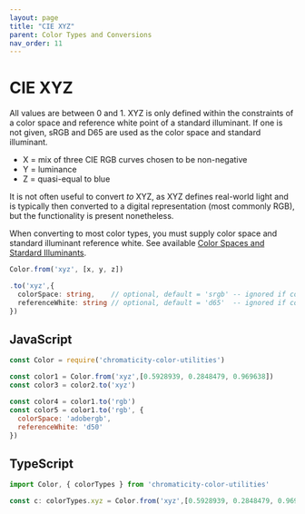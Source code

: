 ```yaml
---
layout: page
title: "CIE XYZ"
parent: Color Types and Conversions
nav_order: 11
---
```


# CIE XYZ

All values are between 0 and 1. XYZ is only defined within the constraints of a color space and reference white point of a standard illuminant. If one is not given, sRGB and D65 are used as the color space and standard illuminant.

* X = mix of three CIE RGB curves chosen to be non-negative
* Y = luminance
* Z = quasi-equal to blue

It is not often useful to convert _to_ XYZ, as XYZ defines real-world light and is typically then converted to a digital representation (most commonly RGB), but the functionality is present nonetheless.

When converting to most color types, you must supply color space and standard illuminant reference white. See available [Color Spaces and Stardard Illuminants](/color-spaces-standard-illuminants/).

```ts
Color.from('xyz', [x, y, z])

.to('xyz',{
  colorSpace: string,    // optional, default = 'srgb' -- ignored if converting from xyy, lab, luv
  referenceWhite: string // optional, default = 'd65'  -- ignored if converting from xyy
})
```

## JavaScript

```js
const Color = require('chromaticity-color-utilities')

const color1 = Color.from('xyz',[0.5928939, 0.2848479, 0.969638])
const color3 = color2.to('xyz')

const color4 = color1.to('rgb')
const color5 = color1.to('rgb', {
  colorSpace: 'adobergb',
  referenceWhite: 'd50'
})
```

## TypeScript

```ts
import Color, { colorTypes } from 'chromaticity-color-utilities'

const c: colorTypes.xyz = Color.from('xyz',[0.5928939, 0.2848479, 0.969638])
```


